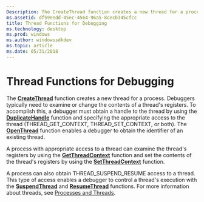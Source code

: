```yaml
---
Description: The CreateThread function creates a new thread for a process.
ms.assetid: df59eedd-45ec-4564-96a5-8cecb345cfcc
title: Thread Functions for Debugging
ms.technology: desktop
ms.prod: windows
ms.author: windowssdkdev
ms.topic: article
ms.date: 05/31/2018
---
```


# Thread Functions for Debugging

The [**CreateThread**](https://msdn.microsoft.com/windows/desktop/202a4b42-513a-45de-894a-72e56c706a58) function creates a new thread for a process. Debuggers typically need to examine or change the contents of a thread's registers. To accomplish this, a debugger must obtain a handle to the thread by using the [**DuplicateHandle**](https://msdn.microsoft.com/windows/desktop/9c8da574-5bda-49f1-a6b6-c026639d6504) function and specifying the appropriate access to the thread (THREAD\_GET\_CONTEXT, THREAD\_SET\_CONTEXT, or both). The [**OpenThread**](https://msdn.microsoft.com/windows/desktop/d020ecc5-89d1-4a0d-a197-15a66e269e86) function enables a debugger to obtain the identifier of an existing thread.

A process with appropriate access to a thread can examine the thread's registers by using the [**GetThreadContext**](/windows/desktop/api/WinBase/nf-dbgeng-idebugadvanced4-getthreadcontext) function and set the contents of the thread's registers by using the [**SetThreadContext**](/windows/desktop/api/WinBase/nf-dbgeng-idebugadvanced4-setthreadcontext) function.

A process can also obtain THREAD\_SUSPEND\_RESUME access to a thread. This type of access enables a debugger to control a thread's execution with the [**SuspendThread**](https://msdn.microsoft.com/windows/desktop/1332abcb-3356-4890-a03c-843358c1a3ce) and [**ResumeThread**](https://msdn.microsoft.com/windows/desktop/ffc4e474-635b-4bf7-a68f-073899fb3fde) functions. For more information about threads, see [Processes and Threads](https://msdn.microsoft.com/windows/desktop/6bff848c-0c55-41e7-aff1-84c6b21a1b8d).

 

 



